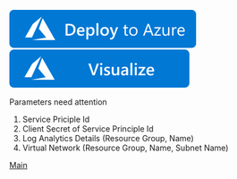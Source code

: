 [![Deploy To Azure](https://raw.githubusercontent.com/Azure/azure-quickstart-templates/master/1-CONTRIBUTION-GUIDE/images/deploytoazure.svg?sanitize=true)](https://portal.azure.com/#create/Microsoft.Template/uri/https%3A%2F%2Fraw.githubusercontent.com%2Fsudheeranguluri%2FAzureARM%2Fmaster%2FAKS_CNI%2Ftemplate.json)  [![Visualize](https://raw.githubusercontent.com/Azure/azure-quickstart-templates/master/1-CONTRIBUTION-GUIDE/images/visualizebutton.svg?sanitize=true)](http://armviz.io/#/?load=https%3A%2F%2Fraw.githubusercontent.com%2Fsudheeranguluri%2FAzureARM%2Fmaster%2FAKS_CNI%2Ftemplate.json)

Parameters need attention
  1. Service Priciple Id
  2. Client Secret of Service Principle Id
  3. Log Analytics Details (Resource Group, Name)
  4. Virtual Network (Resource Group, Name, Subnet Name)

[Main](https://github.com/sudheeranguluri/AzureARM)
